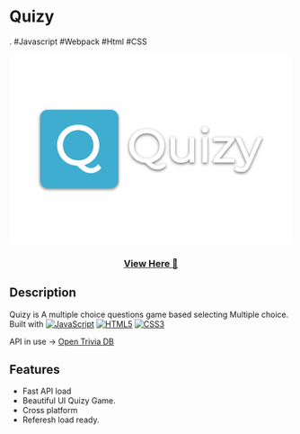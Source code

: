 # Quizy
. #Javascript #Webpack #Html #CSS
<p align="center">
  <img src="favicon/Main_logo.png">
</p>
<h3 align ="center"><a href="https://nirajd10.github.io/Quizy/">View Here 🔗</a></h3>

## Description

Quizy is A multiple choice questions game based selecting Multiple choice. <br>
Built with <a href="https://developer.mozilla.org/en-US/docs/Web/JavaScript" target="_blank" rel="noreferrer"><img src="https://raw.githubusercontent.com/danielcranney/readme-generator/main/public/icons/skills/javascript-colored.svg" width="36" height="20" alt="JavaScript" /></a>
<a href="https://developer.mozilla.org/en-US/docs/Glossary/HTML5" target="_blank" rel="noreferrer"><img src="https://raw.githubusercontent.com/danielcranney/readme-generator/main/public/icons/skills/html5-colored.svg" width="36" height="20" alt="HTML5" /></a>
<a href="https://www.w3.org/TR/CSS/#css" target="_blank" rel="noreferrer"><img src="https://raw.githubusercontent.com/danielcranney/readme-generator/main/public/icons/skills/css3-colored.svg" width="36" height="20" alt="CSS3" /></a>


API in use → [Open Trivia DB](https://opentdb.com/api_config.php)



## Features

- Fast API load
- Beautiful UI Quizy Game.
- Cross platform
- Referesh load ready.

